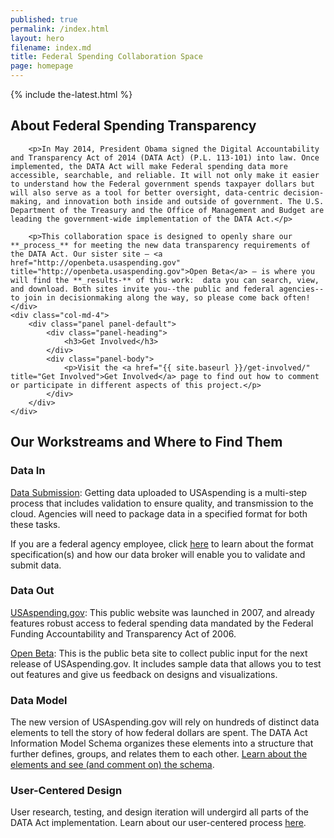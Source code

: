 ```yaml
---
published: true
permalink: /index.html
layout: hero
filename: index.md
title: Federal Spending Collaboration Space
page: homepage
---
```


{% include the-latest.html %}

<div class="row">
    <div class="col-md-8">
        <h2 class="mt-0">About Federal Spending Transparency</h2>
        
        <p>In May 2014, President Obama signed the Digital Accountability and Transparency Act of 2014 (DATA Act) (P.L. 113-101) into law. Once implemented, the DATA Act will make Federal spending data more accessible, searchable, and reliable. It will not only make it easier to understand how the Federal government spends taxpayer dollars but will also serve as a tool for better oversight, data-centric decision-making, and innovation both inside and outside of government. The U.S. Department of the Treasury and the Office of Management and Budget are leading the government-wide implementation of the DATA Act.</p>

        <p>This collaboration space is designed to openly share our **_process_** for meeting the new data transparency requirements of the DATA Act. Our sister site — <a href="http://openbeta.usaspending.gov" title="http://openbeta.usaspending.gov">Open Beta</a> — is where you will find the **_results-** of this work:  data you can search, view, and download. Both sites invite you--the public and federal agencies--to join in decisionmaking along the way, so please come back often! 
    </div>
    <div class="col-md-4">
        <div class="panel panel-default">
            <div class="panel-heading">
                <h3>Get Involved</h3>
            </div>
            <div class="panel-body">
                <p>Visit the <a href="{{ site.baseurl }}/get-involved/" title="Get Involved">Get Involved</a> page to find out how to comment or participate in different aspects of this project.</p>
            </div>
        </div>
    </div>
</div>
<div class="row mt-40">
    <div class="col-md-12">
        <h2>Our Workstreams and Where to Find Them</h2>
    </div>
    <div class="panel-container">
        <div class="col-md-6">
            <div class="panel panel-default short-col">
                <div class="panel-heading">
                    <h3>Data In</h3>
                </div>
                <div class="panel-body">
                    <div class="media">
                        <div class="media-left">
                            <span class="glyphicon glyphicon-cloud-upload"></span>
                        </div>
                        <div class="media-body">
                            <p><a href="https://community.max.gov/download/attachments/903971114/DataSubmission_page.pdf" title="Data Submission" target='_blank'>Data Submission</a>: Getting data uploaded to USAspending is a multi-step process that includes validation to ensure quality, and transmission to the cloud. Agencies will need to package data in a specified format for both these tasks.</p>
                            <p>If you are a federal agency employee, click <a href="https://community.max.gov/download/attachments/903971114/DataSubmission_page.pdf" title="Learn about format specifications">here</a> to learn about the format specification(s) and how our data broker will enable you to validate and submit data.</p>
                        </div>
                    </div>
                </div>
            </div>
        </div>
        <div class="col-md-6">
            <div class="panel panel-default tall-col">
                <div class="panel-heading">
                    <h3>Data Out</h3>
                </div>
                <div class="panel-body">
                    <div class="media">
                        <div class="media-left">
                            <span class="usaspend-logo"></span>
                        </div>
                        <div class="media-body">
                            <p><a href="https://www.usaspending.gov/Pages/Default.aspx" title="USAspending.gov">USAspending.gov</a>: This public website was launched in 2007, and already features robust access to federal spending data mandated by the Federal Funding Accountability and Transparency Act of 2006.</p>
                        </div>
                    </div>
                    <div class="media">
                        <div class="media-left">
                            <span class="usaspend-openbeta-logo"></span>
                        </div>
                        <div class="media-body">
                            <p><a href="http://openbeta.usaspending.gov" title="http://openbeta.usaspending.gov">Open Beta</a>: This is the public beta site to collect public input for the next release of USAspending.gov. It includes sample data that allows you to test out features and give us feedback on designs and visualizations.</p>
                        </div>
                    </div>
                </div>
            </div>
        </div>
    </div>
</div>

<div class="row">
    <div class="col-md-12">
        <div class="panel panel-default">
            <div class="panel-heading">
                <h3>Data Model</h3>
            </div>
            <div class="panel-body">
                <div class="media">
                    <div class="media-left">
                        <span class="glyphicon glyphicon-list-alt"></span>
                    </div>
                    <div class="media-body">
                        <p>The new version of USAspending.gov will rely on hundreds of distinct data elements to tell the story of how federal dollars are spent. The DATA Act Information Model Schema organizes these elements into a structure that further defines, groups, and relates them to each other. <a href="{{site.baseurl}}/data-model">Learn about the elements and see (and comment on) the schema</a>.</p>
                    </div>
                </div>
            </div>
        </div>
    </div>
</div>
<div class="row">
    <div class="col-md-12">
        <div class="panel panel-default">
            <div class="panel-heading">
                <h3>User-Centered Design</h3>
            </div>
            <div class="panel-body">
                <div class="media">
                    <div class="media-left">
                        <span class="usability-icon"></span>
                    </div>
                    <div class="media-body">
                        <p>User research, testing, and design iteration will undergird all parts of the DATA Act implementation. Learn about our user-centered process <a href="{{ site.baseurl }}/user-centered-design">here</a>.</p>
                    </div>
                </div>
            </div>
        </div>
    </div>
</div>
